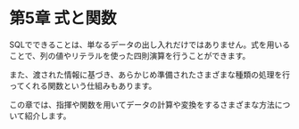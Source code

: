 # 第5章 式と関数
SQLでできることは、単なるデータの出し入れだけではありません。式を用いることで、列の値やリテラルを使った四則演算を行うことができます。

また、渡された情報に基づき、あらかじめ準備されたさまざまな種類の処理を行ってくれる関数という仕組みもあります。

この章では、指揮や関数を用いてデータの計算や変換をするさまざまな方法について紹介します。
